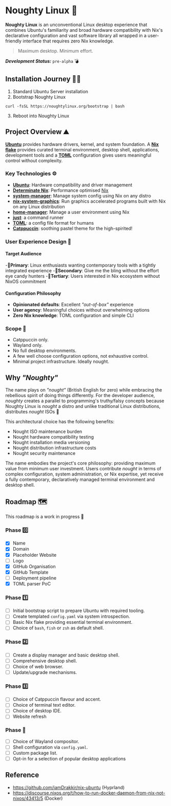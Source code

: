 # Noughty Linux 🐧

**Noughty Linux** is an unconventional Linux desktop experience that combines Ubuntu's familiarity and broad hardware compatibility with Nix's declarative configuration and vast software library all wrapped in a user-friendly interface that requires zero Nix knowledge.

> Maximum desktop. Minimum effort.

***Development Status:*** `pre-alpha` 💣

## Installation Journey 🧑‍💻
1. Standard Ubuntu Server installation
2. Bootstrap Noughty Linux
```shell
curl -fsSL https://noughtylinux.org/bootstrap | bash
```
3. Reboot into Noughty Linux

## Project Overview ⛰️

[**Ubuntu**](https://ubuntu.com) provides hardware drivers, kernel, and system foundation. A [**Nix flake**](https://zero-to-nix.com/concepts/flakes/) provides curated terminal environment, desktop shell, applications, development tools and a [**TOML**](https://toml.io) configuration gives users meaningful control without complexity.

### Key Technologies ⚙️

- [**Ubuntu**](https://ubuntu.com): Hardware compatibility and driver management
- [**Determinate Nix**](https://docs.determinate.systems/determinate-nix/): Performance optimised [Nix](https://zero-to-nix.com/concepts/nix/)
- [**system-manager**](https://github.com/numtide/system-manager): Manage system config using Nix on any distro
- [**nix-system-graphics**](https://github.com/soupglasses/nix-system-graphics): Run graphics accelerated programs built with Nix on any Linux distribution
- [**home-manager**](https://github.com/nix-community/home-manager): Manage a user environment using Nix
- [**just**](https://just.systems/): a command runner
- [**TOML**](https://toml.io): a config file format for humans
- [**Catppuccin**](https://catppuccin.com/): soothing pastel theme for the high-spirited!

### User Experience Design 👤

#### Target Audience
-🥇**Primary**: Linux enthusiasts wanting contemporary tools with a tightly integrated experience
-🥈**Secondary**: Give me the bling without the effort eye candy hunters
-🥉**Tertiary**: Users interested in Nix ecosystem without NixOS commitment

#### Configuration Philosophy
- **Opinionated defaults**: Excellent *"out-of-box"* experience
- **User agency**: Meaningful choices without overwhelming options
- **Zero Nix knowledge**: TOML configuration and simple CLI

### Scope 🔭

- Catppuccin only.
- Wayland only.
- No full desktop environments.
- A few well choose configuration options, not exhaustive control.
- Minimal project infrastructure. Ideally nought.

## Why *"Noughty"*

The name plays on *"nought"* (British English for zero) while embracing the rebellious spirit of doing things differently.
For the developer audience, *noughty* creates a parallel to programming's truthy/falsy concepts because Noughty Linux is *nought* a distro and unlike traditional Linux distributions, distributes *nought* ISOs 📀

This architectural choice has the following benefits:

- Nought ISO maintenance burden
- Nought hardware compatibility testing
- Nought installation media versioning
- Nought distribution infrastructure costs
- Nought security maintenance

The name embodies the project's core philosophy: providing maximum value from minimum user investment.
Users contribute *nought* in terms of complex configuration, system administration, or Nix expertise, yet receive a fully contemporary, declaratively managed terminal environment and desktop shell.

## Roadmap 🗺️

This roadmap is a work in progress 🚧

### Phase 0️⃣

- [x] Name
- [x] Domain
- [x] Placeholder Website
- [ ] Logo
- [x] GitHub Organisation
- [x] GitHub Template
- [ ] Deployment pipeline
- [x] TOML parser PoC

### Phase 1️⃣

- [ ] Initial bootstrap script to prepare Ubuntu with required tooling.
- [ ] Create templated `config.yaml` via system introspection.
- [ ] Basic Nix flake providing essential terminal environment.
- [ ] Choice of `bash`, `fish` or `zsh` as default shell.

### Phase 2️⃣

- [ ] Create a display manager and basic desktop shell.
- [ ] Comprehensive desktop shell.
- [ ] Choice of web browser.
- [ ] Update/upgrade mechanisms.

### Phase 3️⃣

- [ ] Choice of Catppuccin flavour and accent.
- [ ] Choice of terminal text editor.
- [ ] Choice of desktop IDE.
- [ ] Website refresh

### Phase 🔮

- [ ] Choice of Wayland compositor.
- [ ] Shell configuration via `config.yaml`.
- [ ] Custom package list.
- [ ] Opt-in for a selection of popular desktop applications

## Reference

- <https://github.com/iamDrakkir/nix-ubuntu> (Hyprland)
- <https://discourse.nixos.org/t/how-to-run-docker-daemon-from-nix-not-nixos/43413/5> (Docker)
